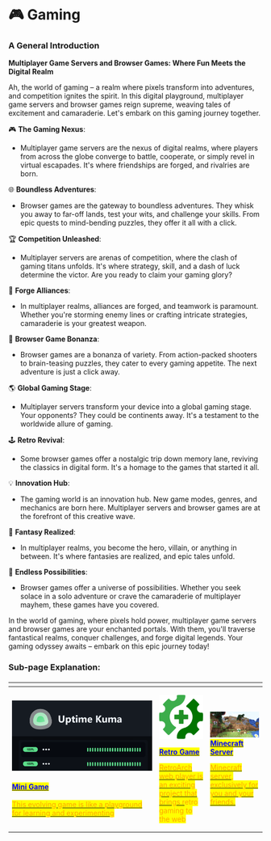 # 🎮 Gaming

### **A General Introduction**

**Multiplayer Game Servers and Browser Games: Where Fun Meets the Digital Realm**

Ah, the world of gaming – a realm where pixels transform into adventures, and competition ignites the spirit. In this digital playground, multiplayer game servers and browser games reign supreme, weaving tales of excitement and camaraderie. Let's embark on this gaming journey together.

🎮 **The Gaming Nexus**:

* Multiplayer game servers are the nexus of digital realms, where players from across the globe converge to battle, cooperate, or simply revel in virtual escapades. It's where friendships are forged, and rivalries are born.

🌐 **Boundless Adventures**:

* Browser games are the gateway to boundless adventures. They whisk you away to far-off lands, test your wits, and challenge your skills. From epic quests to mind-bending puzzles, they offer it all with a click.

🏆 **Competition Unleashed**:

* Multiplayer servers are arenas of competition, where the clash of gaming titans unfolds. It's where strategy, skill, and a dash of luck determine the victor. Are you ready to claim your gaming glory?

🌟 **Forge Alliances**:

* In multiplayer realms, alliances are forged, and teamwork is paramount. Whether you're storming enemy lines or crafting intricate strategies, camaraderie is your greatest weapon.

🚀 **Browser Game Bonanza**:

* Browser games are a bonanza of variety. From action-packed shooters to brain-teasing puzzles, they cater to every gaming appetite. The next adventure is just a click away.

🌎 **Global Gaming Stage**:

* Multiplayer servers transform your device into a global gaming stage. Your opponents? They could be continents away. It's a testament to the worldwide allure of gaming.

🕹️ **Retro Revival**:

* Some browser games offer a nostalgic trip down memory lane, reviving the classics in digital form. It's a homage to the games that started it all.

💡 **Innovation Hub**:

* The gaming world is an innovation hub. New game modes, genres, and mechanics are born here. Multiplayer servers and browser games are at the forefront of this creative wave.

🧙 **Fantasy Realized**:

* In multiplayer realms, you become the hero, villain, or anything in between. It's where fantasies are realized, and epic tales unfold.

🌌 **Endless Possibilities**:

* Browser games offer a universe of possibilities. Whether you seek solace in a solo adventure or crave the camaraderie of multiplayer mayhem, these games have you covered.

In the world of gaming, where pixels hold power, multiplayer game servers and browser games are your enchanted portals. With them, you'll traverse fantastical realms, conquer challenges, and forge digital legends. Your gaming odyssey awaits – embark on this epic journey today!

### Sub-page Explanation:

####

<table><thead><tr><th width="278"></th><th></th><th></th></tr></thead><tbody><tr><td><p></p><p><img src="../../.gitbook/assets/image (12).png" alt=""> </p><h4>  <a href="https://docs.scaleinfinite.fr/demo-deployment/gaming/mini-game-deployment"><mark style="color:blue;">Mini Game</mark></a></h4><p></p><p><a href="https://docs.scaleinfinite.fr/demo-deployment/gaming/mini-game-deployment"><mark style="color:orange;">This evolving game is like a playground for learning and experimenting</mark></a></p></td><td><p><img src="../../.gitbook/assets/image (13).png" alt="" data-size="original"></p><p> <a href="https://docs.scaleinfinite.fr/demo-deployment/gaming/retro-game-deployment"> <mark style="color:blue;"><strong>Retro Game</strong></mark></a></p><p></p><p><a href="https://docs.scaleinfinite.fr/demo-deployment/gaming/retro-game-deployment"> <mark style="color:orange;">RetroArch web player is an exciting project that brings r</mark></a><mark style="color:orange;">etro gaming to the web</mark></p></td><td><p> <img src="../../.gitbook/assets/image (14).png" alt=""><a href="https://docs.scaleinfinite.fr/demo-deployment/gaming/minecraft-server"><mark style="color:blue;"><strong>Minecraft Server</strong></mark></a></p><p></p><p><a href="https://docs.scaleinfinite.fr/demo-deployment/gaming/minecraft-server"><mark style="color:orange;">Minecraft server, exclusively for you and your friends.</mark></a></p></td></tr></tbody></table>
